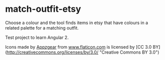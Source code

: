 # match-outfit-etsy
Choose a colour and the tool finds items in etsy that have colours in a related palette for a matching outfit.

Test project to learn Angular 2.


Icons made by [Appzgear](http://www.flaticon.com/authors/appzgear) from www.flaticon.com is licensed by [CC 3.0 BY] (http://creativecommons.org/licenses/by/3.0/ "Creative Commons BY 3.0")
